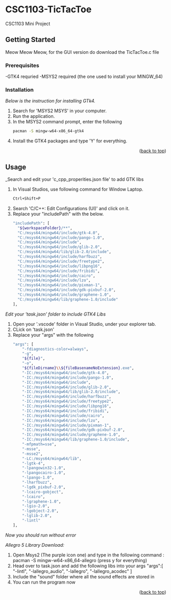 # CSC1103-TicTacToe
CSC1103 Mini Project

<!-- GETTING STARTED -->
## Getting Started

Meow Meow Meow, for the GUI version do download the TicTacToe.c file

### Prerequisites

-GTK4 requried
-MSYS2 required (the one used to install your MINGW_64)

### Installation

_Below is the instruction for installing GTk4._

1. Search for 'MSYS2 MSYS' in your computer.
2. Run the application.
3. In the MSYS2 command prompt, enter the following
   ```sh
   pacman -S mingw-w64-x86_64-gtk4
   ```
3. Install the GTK4 packages and type 'Y' for everything.

<p align="right">(<a href="#readme-top">back to top</a>)</p>

<!-- USAGE EXAMPLES -->
## Usage

_Search and edit your 'c_cpp_properities.json file' to add GTK libs

1. In Visual Studios, use following command for Window Laptop.
   ```sh
   Ctrl+Shift+P
   ```
2. Search 'C/C++: Edit Configurations (UI)' and click on it.
3. Replace your "includePath" with the below.
    ```sh
    "includePath": [
      "${workspaceFolder}/**",
      "C:/msys64/mingw64/include/gtk-4.0",
      "C:/msys64/mingw64/include/pango-1.0",
      "C:/msys64/mingw64/include",
      "C:/msys64/mingw64/include/glib-2.0",
      "C:/msys64/mingw64/lib/glib-2.0/include",
      "C:/msys64/mingw64/include/harfbuzz",
      "C:/msys64/mingw64/include/freetype2",
      "C:/msys64/mingw64/include/libpng16",
      "C:/msys64/mingw64/include/fribidi",
      "C:/msys64/mingw64/include/cairo",
      "C:/msys64/mingw64/include/lzo",
      "C:/msys64/mingw64/include/pixman-1",
      "C:/msys64/mingw64/include/gdk-pixbuf-2.0",
      "C:/msys64/mingw64/include/graphene-1.0",
      "C:/msys64/mingw64/lib/graphene-1.0/include"
    ], 
    ```
_Edit your 'task.json' folder to include GTK4 Libs_
1. Open your '.vscode' folder in Visual Studio, under your explorer tab.
2. CLick on 'task.json'
3. Replace your "args" with the following 
    ```sh
    "args": [
        "-fdiagnostics-color=always",
        "-g",
        "${file}",
        "-o",
        "${fileDirname}\\${fileBasenameNoExtension}.exe",
        "-IC:/msys64/mingw64/include/gtk-4.0",
        "-IC:/msys64/mingw64/include/pango-1.0",
        "-IC:/msys64/mingw64/include",
        "-IC:/msys64/mingw64/include/glib-2.0",
        "-IC:/msys64/mingw64/lib/glib-2.0/include",
        "-IC:/msys64/mingw64/include/harfbuzz",
        "-IC:/msys64/mingw64/include/freetype2",
        "-IC:/msys64/mingw64/include/libpng16",
        "-IC:/msys64/mingw64/include/fribidi",
        "-IC:/msys64/mingw64/include/cairo",
        "-IC:/msys64/mingw64/include/lzo",
        "-IC:/msys64/mingw64/include/pixman-1",
        "-IC:/msys64/mingw64/include/gdk-pixbuf-2.0",
        "-IC:/msys64/mingw64/include/graphene-1.0",
        "-IC:/msys64/mingw64/lib/graphene-1.0/include",
        "-mfpmath=sse",
        "-msse",
        "-msse2",
        "-LC:/msys64/mingw64/lib",
        "-lgtk-4",
        "-lpangowin32-1.0",
        "-lpangocairo-1.0",
        "-lpango-1.0",
        "-lharfbuzz",
        "-lgdk_pixbuf-2.0",
        "-lcairo-gobject",
        "-lcairo",
        "-lgraphene-1.0",
        "-lgio-2.0",
        "-lgobject-2.0",
        "-lglib-2.0",
        "-lintl"
    ],
    ```
    
_Now you should run without error_


_Allegro 5 Library Download:_

1) Open Msys2 (The purple icon one) and type in the following command : pacman -S mingw-w64-x86_64-allegro (press y for everything)
2) Head over to task.json and add the following libs into your args
                         "args":[
                          "-lintl",
                          "-lallegro_audio",
                          "-lallegro",
                          "-lallegro_acodec"
                          ]
3) Include the "sound" folder where all the sound effects are stored in
4) You can run the program now
               
<p align="right">(<a href="#readme-top">back to top</a>)</p>
